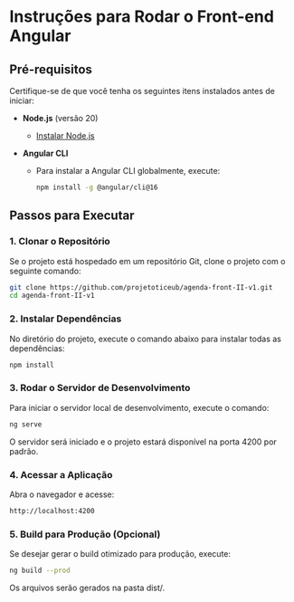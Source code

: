 # Instruções para Rodar o Front-end Angular

## Pré-requisitos

Certifique-se de que você tenha os seguintes itens instalados antes de iniciar:

- **Node.js** (versão 20)
  - [Instalar Node.js](https://nodejs.org/)

- **Angular CLI**
  - Para instalar a Angular CLI globalmente, execute:
    ```bash
    npm install -g @angular/cli@16
    ```

## Passos para Executar

### 1. Clonar o Repositório

Se o projeto está hospedado em um repositório Git, clone o projeto com o seguinte comando:

```bash
git clone https://github.com/projetoticeub/agenda-front-II-v1.git
cd agenda-front-II-v1
```

### 2. Instalar Dependências
No diretório do projeto, execute o comando abaixo para instalar todas as dependências:
```bash
npm install
```

### 3. Rodar o Servidor de Desenvolvimento
Para iniciar o servidor local de desenvolvimento, execute o comando:
```bash
ng serve
```

O servidor será iniciado e o projeto estará disponível na porta 4200 por padrão.

### 4. Acessar a Aplicação
Abra o navegador e acesse:
```bash
http://localhost:4200
```

### 5. Build para Produção (Opcional)
Se desejar gerar o build otimizado para produção, execute:
```bash
ng build --prod
```

Os arquivos serão gerados na pasta dist/.




